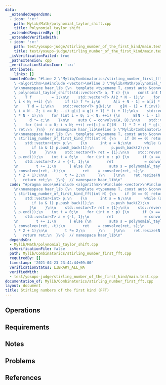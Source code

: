```yaml
---
data:
  _extendedDependsOn:
  - icon: ':x:'
    path: Mylib/Math/polynomial_taylor_shift.cpp
    title: Polynomial taylor shift
  _extendedRequiredBy: []
  _extendedVerifiedWith:
  - icon: ':x:'
    path: test/yosupo-judge/stirling_number_of_the_first_kind/main.test.cpp
    title: test/yosupo-judge/stirling_number_of_the_first_kind/main.test.cpp
  _isVerificationFailed: true
  _pathExtension: cpp
  _verificationStatusIcon: ':x:'
  attributes:
    links: []
  bundledCode: "#line 2 \"Mylib/Combinatorics/stirling_number_first_fft.cpp\"\n#include\
    \ <algorithm>\n#include <vector>\n#line 3 \"Mylib/Math/polynomial_taylor_shift.cpp\"\
    \n\nnamespace haar_lib {\n  template <typename T, const auto &convolve>\n  auto\
    \ polynomial_taylor_shift(std::vector<T> a, T c) {\n    const int N = a.size();\n\
    \    T f         = 1;\n\n    std::vector<T> A(2 * N - 1);\n    for (int i = 0;\
    \ i < N; ++i) {\n      if (i) f *= i;\n      A[i + N - 1] = a[i] * f;\n    }\n\
    \n    T d = 1;\n\n    std::vector<T> g(N);\n    g[N - 1] = f.inv();\n    for (int\
    \ i = N - 2; i >= 0; --i) g[i] = g[i + 1] * (i + 1);\n\n    std::vector<T> B(2\
    \ * N - 1);\n    for (int i = 0; i < N; ++i) {\n      B[N - i - 1] = d * g[i];\n\
    \      d *= c;\n    }\n\n    auto C = convolve(A, B);\n\n    std::vector<T> ret(N);\n\
    \    for (int i = 0; i < N; ++i) ret[i] = C[(N - 1) * 2 + i] * g[i];\n\n    return\
    \ ret;\n  }\n}  // namespace haar_lib\n#line 5 \"Mylib/Combinatorics/stirling_number_first_fft.cpp\"\
    \n\nnamespace haar_lib {\n  template <typename T, const auto &convolve>\n  std::vector<T>\
    \ stirling_number_of_first_kind_fft(int N) {\n    if (N == 0) return {1};\n\n\
    \    std::vector<int> p;\n    {\n      int a = N;\n\n      while (a > 0) {\n \
    \       if (a & 1) p.push_back(1);\n        p.push_back(2);\n        a >>= 1;\n\
    \      }\n    }\n\n    std::vector<T> ret = {1};\n\n    std::reverse(p.begin(),\
    \ p.end());\n    int t = 0;\n    for (int x : p) {\n      if (x == 1) {\n    \
    \    std::vector<T> a = {-t, 1};\n        ret              = convolve(ret, a);\n\
    \n        t += 1;\n      } else {\n        auto s = polynomial_taylor_shift<T,\
    \ convolve>(ret, -t);\n        ret    = convolve(ret, s);\n        ret.resize(t\
    \ * 2 + 1);\n\n        t *= 2;\n      }\n    }\n\n    ret.resize(N + 1);\n\n \
    \   return ret;\n  }\n}  // namespace haar_lib\n"
  code: "#pragma once\n#include <algorithm>\n#include <vector>\n#include \"Mylib/Math/polynomial_taylor_shift.cpp\"\
    \n\nnamespace haar_lib {\n  template <typename T, const auto &convolve>\n  std::vector<T>\
    \ stirling_number_of_first_kind_fft(int N) {\n    if (N == 0) return {1};\n\n\
    \    std::vector<int> p;\n    {\n      int a = N;\n\n      while (a > 0) {\n \
    \       if (a & 1) p.push_back(1);\n        p.push_back(2);\n        a >>= 1;\n\
    \      }\n    }\n\n    std::vector<T> ret = {1};\n\n    std::reverse(p.begin(),\
    \ p.end());\n    int t = 0;\n    for (int x : p) {\n      if (x == 1) {\n    \
    \    std::vector<T> a = {-t, 1};\n        ret              = convolve(ret, a);\n\
    \n        t += 1;\n      } else {\n        auto s = polynomial_taylor_shift<T,\
    \ convolve>(ret, -t);\n        ret    = convolve(ret, s);\n        ret.resize(t\
    \ * 2 + 1);\n\n        t *= 2;\n      }\n    }\n\n    ret.resize(N + 1);\n\n \
    \   return ret;\n  }\n}  // namespace haar_lib\n"
  dependsOn:
  - Mylib/Math/polynomial_taylor_shift.cpp
  isVerificationFile: false
  path: Mylib/Combinatorics/stirling_number_first_fft.cpp
  requiredBy: []
  timestamp: '2021-04-23 23:44:44+09:00'
  verificationStatus: LIBRARY_ALL_WA
  verifiedWith:
  - test/yosupo-judge/stirling_number_of_the_first_kind/main.test.cpp
documentation_of: Mylib/Combinatorics/stirling_number_first_fft.cpp
layout: document
title: Stirling numbers of the first kind (FFT)
---
```


## Operations

## Requirements

## Notes

## Problems

## References
